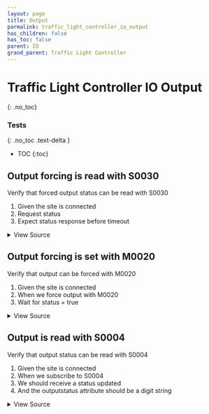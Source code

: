 ```yaml
---
layout: page
title: Output
parmalink: traffic_light_controller_io_output
has_children: false
has_toc: false
parent: IO
grand_parent: Traffic Light Controller
---
```


# Traffic Light Controller IO Output
{: .no_toc}



### Tests
{: .no_toc .text-delta }

- TOC
{:toc}

## Output forcing is read with S0030

Verify that forced output status can be read with S0030
1. Given the site is connected
2. Request status
3. Expect status response before timeout

<details markdown="block">
  <summary>
     View Source
  </summary>
```ruby
Validator::Site.connected do |task,supervisor,site|
  prepare task, site
  request_status_and_confirm site, "forced output status",
    { S0030: [:status] }
end
```
</details>




## Output forcing is set with M0020

Verify that output can be forced with M0020
1. Given the site is connected
2. When we force output with M0020
3. Wait for status = true

<details markdown="block">
  <summary>
     View Source
  </summary>
```ruby
Validator::Site.connected do |task,supervisor,site|
   prepare task, site
   outputs = Validator.config['items']['outputs']
   skip("No outputs configured") if outputs.nil? || outputs.empty?
   outputs.each do |output|
     force_output output: output, status:'True', value:'True'
     force_output output: output, status:'True', value:'False'
   ensure
     force_output output: output, status:'False', validate: false
   end
end
```
</details>




## Output is read with S0004

Verify that  output status can be read with S0004
1. Given the site is connected
2. When we subscribe to S0004
3. We should receive a status updated
4. And the outputstatus attribute should be a digit string

<details markdown="block">
  <summary>
     View Source
  </summary>
```ruby
Validator::Site.connected do |task,supervisor,site|
  prepare task, site
  request_status_and_confirm site, "output status",
    { S0004: [:outputstatus] }
end
```
</details>


